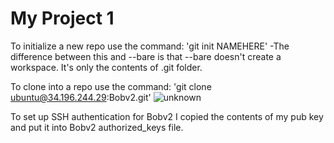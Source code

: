 #  My Project 1

To initialize a new repo use the command: 'git init NAMEHERE'
    -The difference between this and --bare is that --bare doesn't create a workspace. It's only the contents of .git folder.

To clone into a repo use the command: 'git clone ubuntu@34.196.244.29:Bobv2.git'
    ![unknown](https://user-images.githubusercontent.com/70331036/132095114-5bf40272-47f6-4bf4-9f80-4564dbfaf446.png)

To set up SSH authentication for Bobv2 I copied the contents of my pub key and put it into Bobv2 authorized_keys file.

